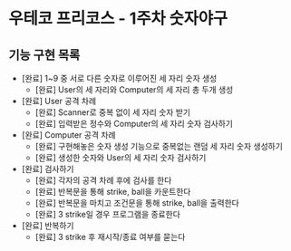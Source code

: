 # 우테코 프리코스 - 1주차 숫자야구

## 기능 구현 목록
  * [완료] 1~9 중 서로 다른 숫자로 이루어진 세 자리 숫자 생성
    * [완료] User의 세 자리와 Computer의 세 자리 총 두개 생성 
  * [완료] User 공격 차례 
    * [완료] Scanner로 중복 없이 세 자리 숫자 받기
    * [완료] 입력받은 정수와 Computer의 세 자리 숫자 검사하기
  * [완료] Computer 공격 차례
    * [완료] 구현해놓은 숫자 생성 기능으로 중복없는 랜덤 세 자리 숫자 생성하기
    * [완료] 생성한 숫자와 User의 세 자리 숫자 검사하기
  * [완료] 검사하기
    * [완료] 각자의 공격 차례 후에 검사를 한다
    * [완료] 반복문을 통해 strike, ball을 카운트한다
    * [완료] 반복문을 마치고 조건문을 통해 strike, ball을 출력한다
    * [완료] 3 strike일 경우 프로그램을 종료한다
  * [완료] 반복하기
    * [완료] 3 strike 후 재시작/종료 여부를 묻는다